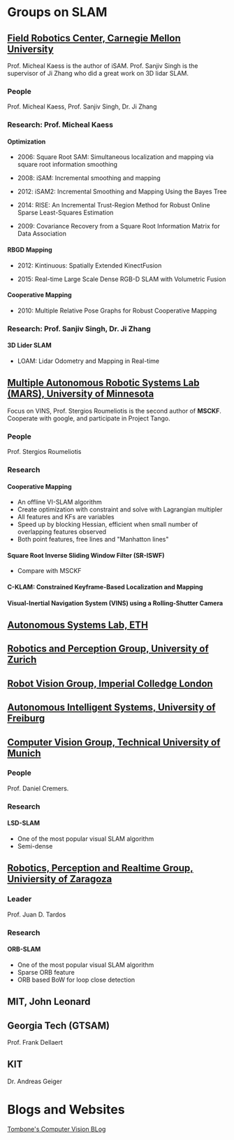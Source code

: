 # Groups on SLAM

## [Field Robotics Center, Carnegie Mellon University](http://www.frc.ri.cmu.edu/index.php)
Prof. Micheal Kaess is the author of iSAM. Prof. Sanjiv Singh is the supervisor of Ji Zhang who did a great work on 3D lidar SLAM.

### People
Prof. Micheal Kaess, Prof. Sanjiv Singh, Dr. Ji Zhang

### Research: Prof. Micheal Kaess

#### Optimization

- 2006: Square Root SAM: Simultaneous localization and mapping via square root information smoothing

- 2008: iSAM: Incremental smoothing and mapping

- 2012: iSAM2: Incremental Smoothing and Mapping Using the Bayes Tree

- 2014: RISE: An Incremental Trust-Region Method for Robust Online Sparse Least-Squares Estimation

- 2009: Covariance Recovery from a Square Root Information Matrix for Data Association

#### RBGD Mapping

- 2012: Kintinuous: Spatially Extended KinectFusion

- 2015: Real-time Large Scale Dense RGB-D SLAM with Volumetric Fusion

#### Cooperative Mapping

- 2010: Multiple Relative Pose Graphs for Robust Cooperative Mapping

### Research: Prof. Sanjiv Singh, Dr. Ji Zhang

#### 3D Lider SLAM

- LOAM: Lidar Odometry and Mapping in Real-time

## [Multiple Autonomous Robotic Systems Lab (MARS), University of Minnesota](http://mars.cs.umn.edu/)
Focus on VINS, Prof. Stergios Roumeliotis is the second author of **MSCKF**. Cooperate with google, and participate in Project Tango.

### People
Prof. Stergios Roumeliotis

### Research

#### Cooperative Mapping
- An offline VI-SLAM algorithm
- Create optimization with constraint and solve with Lagrangian multipler
- All features and KFs are variables
- Speed up by blocking Hessian, efficient when small number of overlapping features observed
- Both point features, free lines and "Manhatton lines"

#### Square Root Inverse Sliding Window Filter (SR-ISWF)
- Compare with MSCKF

#### C-KLAM: Constrained Keyframe-Based Localization and Mapping
#### Visual-Inertial Navigation System (VINS) using a Rolling-Shutter Camera


## [Autonomous Systems Lab, ETH](http://www.asl.ethz.ch/)

## [Robotics and Perception Group, University of Zurich](http://rpg.ifi.uzh.ch/index.html)

## [Robot Vision Group, Imperial Colledge London](https://wp.doc.ic.ac.uk/robotvision/)

## [Autonomous Intelligent Systems, University of Freiburg](http://ais.informatik.uni-freiburg.de/index_en.php)

## [Computer Vision Group, Technical University of Munich](http://vision.in.tum.de/l)

### People
Prof. Daniel Cremers.

### Research
#### LSD-SLAM
- One of the most popular visual SLAM algorithm
- Semi-dense

## [Robotics, Perception and Realtime Group, Univiersity of Zaragoza](http://robots.unizar.es/)

### Leader
Prof. Juan D. Tardos

### Research
#### ORB-SLAM
- One of the most popular visual SLAM algorithm
- Sparse ORB feature
- ORB based BoW for loop close detection


## MIT, John Leonard

## Georgia Tech (GTSAM)
Prof. Frank Dellaert

## KIT
Dr. Andreas Geiger

## 

# Blogs and Websites

[Tombone's Computer Vision BLog](http://www.computervisionblog.com/)
